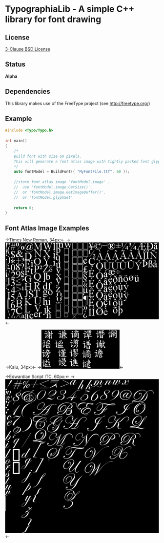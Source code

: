 TypographiaLib - A simple C++ library for font drawing
======================================================

License
-------

[3-Clause BSD License](https://github.com/LukasBanana/GaussianLib/blob/master/LICENSE.txt)

Status
------

**Alpha**

Dependencies
------------
This library makes use of the FreeType project (see http://freetype.org/)

Example
-------

```cpp
#include <Typo/Typo.h>

int main()
{
    /*
    Build font with size 60 pixels.
    This will generate a font atlas image with tightly packed font glyphs.
    */
    auto fontModel = BuildFont({ "MyFontFile.ttf", 60 });
    
    //store font atlas image 'fontModel.image' ...
    //  use 'fontModel.image.GetSize()',
    //  or 'fontModel.image.GetImageBuffer()',
    //  or 'fontModel.glyphSet'
    
    return 0;
}
```

Font Atlas Image Examples
-------------------------

->Times New Roman, 34px:<-
->![Times New Roman, 34px](media/fontatlas_times.png)<-

->Kaiu, 34px:<-
->![Kaiu, 34px](media/fontatlas_kaiu.png)<-

->Edwardian Script ITC, 60px:<-
->![Edwardian Script ITC, 60px](media/fontatlas_edwardian_script.png)<-

